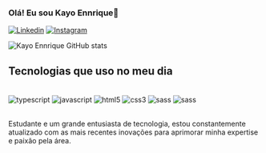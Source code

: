 ### Olá! Eu sou Kayo Ennrique👋

[![Linkedin](https://img.shields.io/badge/LinkedIn-0077B5?style=for-the-badge&logo=linkedin&logoColor=white)](https://www.linkedin.com/in/kayoennrique/)
[![Instagram](https://img.shields.io/badge/Instagram-E4405F?style=for-the-badge&logo=instagram&logoColor=white)](https://www.instagram.com/kayoennrique/)

![Kayo Ennrique GitHub stats](https://github-readme-stats.vercel.app/api?username=kayoennrique&show_icons=true&theme=synthwave)

## Tecnologias que uso no meu dia

<div style="display: inline_block"><br/>
  <img align="center" alt="typescript" src="https://img.shields.io/badge/TypeScript-007ACC?style=for-the-badge&logo=typescript&logoColor=white" />
    <img align="center" alt="javascript" src="https://img.shields.io/badge/JavaScript-F7DF1E?style=for-the-badge&logo=javascript&logoColor=black" />
  <img align="center" alt="html5" src="https://img.shields.io/badge/HTML5-E34F26?style=for-the-badge&logo=html5&logoColor=white" />
  <img align="center" alt="css3" src="https://img.shields.io/badge/CSS3-1572B6?style=for-the-badge&logo=css3&logoColor=white" />
  <img align="center" alt="sass" src="https://img.shields.io/badge/Sass-CC6699?style=for-the-badge&logo=sass&logoColor=white" />
  <img align="center" alt="sass" src="https://img.shields.io/badge/Tailwind_CSS-38B2AC?style=for-the-badge&logo=tailwind-css&logoColor=white" />
</div><br/>

Estudante e um grande entusiasta de tecnologia, estou constantemente atualizado com as mais recentes inovações para aprimorar minha expertise e paixão pela área.
